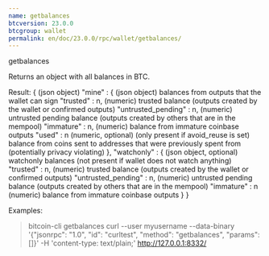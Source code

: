 ```yaml
---
name: getbalances
btcversion: 23.0.0
btcgroup: wallet
permalink: en/doc/23.0.0/rpc/wallet/getbalances/
---
```


getbalances

Returns an object with all balances in BTC.

Result:
{                               (json object)
  "mine" : {                    (json object) balances from outputs that the wallet can sign
    "trusted" : n,              (numeric) trusted balance (outputs created by the wallet or confirmed outputs)
    "untrusted_pending" : n,    (numeric) untrusted pending balance (outputs created by others that are in the mempool)
    "immature" : n,             (numeric) balance from immature coinbase outputs
    "used" : n                  (numeric, optional) (only present if avoid_reuse is set) balance from coins sent to addresses that were previously spent from (potentially privacy violating)
  },
  "watchonly" : {               (json object, optional) watchonly balances (not present if wallet does not watch anything)
    "trusted" : n,              (numeric) trusted balance (outputs created by the wallet or confirmed outputs)
    "untrusted_pending" : n,    (numeric) untrusted pending balance (outputs created by others that are in the mempool)
    "immature" : n              (numeric) balance from immature coinbase outputs
  }
}

Examples:
> bitcoin-cli getbalances 
> curl --user myusername --data-binary '{"jsonrpc": "1.0", "id": "curltest", "method": "getbalances", "params": []}' -H 'content-type: text/plain;' http://127.0.0.1:8332/



